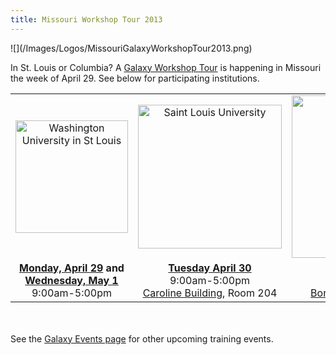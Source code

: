 ```yaml
---
title: Missouri Workshop Tour 2013
---
```

<div class='center'>![](/Images/Logos/MissouriGalaxyWorkshopTour2013.png)</div>



In St. Louis or Columbia?  A [Galaxy Workshop Tour](../../Events) is happening in Missouri the week of April 29.  See below for participating institutions.

<table>
  <tr>
    <td style=" text-align: center; width: 250px; border: none;"> <a href='/Events/WashU2013'><img src='/Images/Logos/WashULogoWide.jpg' alt='Washington University in St Louis' width="180" /></a> </td>
    <td style=" text-align: center; width: 250px; border: none;"> <a href='/Events/SLU2013'><img src='/Images/Logos/SLULogoWide.png' alt='Saint Louis University' width="230" /></a> </td>
    <td style=" text-align: center; width: 270px; border: none;"> <a href='/Events/Missouri2013'><img src='/Images/Logos/UMissouriLogoWide.png' alt='University of Missouri Columbia' width="260" /></a> </td>
  </tr>
  <tr>
    <td style=" text-align: center; border: none;"> <strong><a href='/Events/WashU2013'>Monday, April 29</a> and <a href='/Events/WashU2013'>Wednesday, May 1</a></strong><br />9:00am-5:00pm </td>
    <td style=" text-align: center; border: none;"> <strong><a href='/Events/SLU2013'>Tuesday April 30</a></strong><br />9:00am-5:00pm<br /><a href='http://www.slu.edu/campusmap/pdf_maps/section_3_of_3.pdf'>Caroline Building</a>, Room 204 </td>
    <td style=" text-align: center; border: none;"> <strong><a href='/Events/Missouri2013'>Thursday, May 2</a></strong><br />9:00am-5:00pm<br /><a href='http://map.missouri.edu/?bldg=37156'>Bond Life Sciences Center</a> </td>
  </tr>
</table>


<br /><br />
See the [Galaxy Events page](../../Events) for other upcoming training events.
